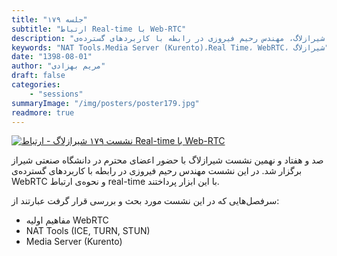 ```yaml
---
title: "جلسه ۱۷۹"
subtitle: "ارتباط Real-time با Web-RTC"
description: "در نشست ۱۷۹ شیرازلاگ، مهندس رحیم فیروزی در رابطه با کاربردهای گسترده‌ی WebRTC و نحوه‌ی ارتباط real-time با این ابزار پرداختند."
keywords: "NAT Tools،Media Server (Kurento)،Real Time، WebRTC، شیرازلاگ"
date: "1398-08-01"
author: "مریم بهزادی"
draft: false
categories:
    - "sessions"
summaryImage: "/img/posters/poster179.jpg"
readmore: true
---
```

[![نشست ۱۷۹ شیرازلاگ - ارتباط Real-time با Web-RTC](/img/posters/poster179.jpg)](/img/posters/poster179.jpg)

صد و هفتاد و نهمین نشست شیرازلاگ با حضور اعضای محترم در دانشگاه صنعتی شیراز برگزار شد. در این نشست مهندس رحیم فیروزی در رابطه با کاربردهای گسترده‌ی WebRTC و نحوه‌ی ارتباط real-time با این ابزار پرداختند. 

سرفصل‌هایی که در این نشست مورد بحث و بررسی قرار گرفت عبارتند از:

* مفاهیم اولیه WebRTC
* NAT Tools (ICE, TURN, STUN)
* Media Server (Kurento)